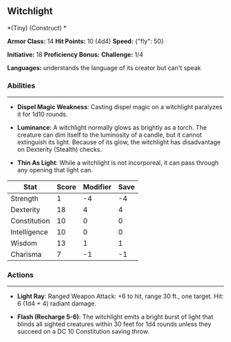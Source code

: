 ## Witchlight
*(Tiny) (Construct) *

**Armor Class:** 14
**Hit Points:** 10 (4d4)
**Speed:** {"fly": 50}

**Initiative:** 18
**Proficiency Bonus:**
**Challenge:** 1/4

**Languages:** understands the language of its creator but can't speak

### Abilities
 --- 
- **Dispel Magic Weakness**: Casting dispel magic on a witchlight paralyzes it for 1d10 rounds.

- **Luminance**: A witchlight normally glows as brightly as a torch. The creature can dim itself to the luminosity of a candle, but it cannot extinguish its light. Because of its glow, the witchlight has disadvantage on Dexterity (Stealth) checks.

- **Thin As Light**: While a witchlight is not incorporeal, it can pass through any opening that light can.



| Stat | Score | Modifier | Save |
| ---- | ---- | ---- | ---- |
| Strength | 1 | -4 | -4 |
| Dexterity | 18 | 4 | 4 |
| Constitution | 10 | 0 | 0 |
| Intelligence | 10 | 0 | 0 |
| Wisdom | 13 | 1 | 1 |
| Charisma | 7 | -1 | -1 |

### Actions
 --- 
- **Light Ray**: Ranged Weapon Attack: +6 to hit, range 30 ft., one target. Hit: 6 (1d4 + 4) radiant damage.

- **Flash (Recharge 5-6)**: The witchlight emits a bright burst of light that blinds all sighted creatures within 30 feet for 1d4 rounds unless they succeed on a DC 10 Constitution saving throw.

